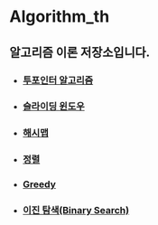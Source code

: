 # Algorithm_th

## 알고리즘 이론 저장소입니다.

- ### [투포인터 알고리즘](./twoPointer.md)

- ### [슬라이딩 윈도우](./slidingWindow.md)

- ### [해시맵](./hashmap.md)

- ### [정렬](./sort.md)

- ### [Greedy](./greedy.md)

- ### [이진 탐색(Binary Search)](./binary.md)
